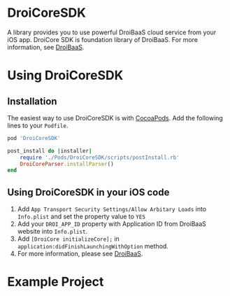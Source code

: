 # DroiCoreSDK 
A library provides you to use powerful DroiBaaS cloud service from your iOS app. DroiCore SDK is foundation library of DroiBaaS. For more information, see [DroiBaaS](https://github.com/DroiCloud/DroiBaaS-SDK-iOS).

# Using DroiCoreSDK

## Installation
The easiest way to use DroiCoreSDK is with [CocoaPods](http://cocoapods.org). Add the following lines to your `Podfile`.

```ruby
pod 'DroiCoreSDK'

post_install do |installer|
	require './Pods/DroiCoreSDK/scripts/postInstall.rb'
	DroiCoreParser.installParser()
end
```

## Using DroiCoreSDK in your iOS code

1. Add `App Transport Security Settings/Allow Arbitary Loads` into `Info.plist` and set the property value to `YES`  
2. Add your `DROI_APP_ID` property with Application ID from DroiBaaS website into `Info.plist`.
3. Add `[DroiCore initializeCore];` in `application:didFinishLaunchingWithOption` method.
4. For more information, please see [DroiBaaS](https://github.com/DroiCloud/DroiBaaS-SDK-iOS).

# Example Project
